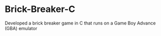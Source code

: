 # Brick-Breaker-C
Developed a brick breaker game in C that runs on a Game Boy Advance (GBA) emulator
